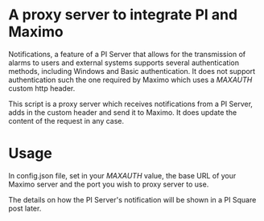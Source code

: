 # A proxy server to integrate PI and Maximo

Notifications, a feature of a PI Server that allows for the transmission of alarms to users and external systems supports several authentication methods, including Windows and Basic authentication. It does not support authentication such the one required by Maximo which uses a *MAXAUTH* custom http header.

This script is a proxy server which receives notifications from a PI Server, adds in the custom header and send it to Maximo. It does update the content of the request in any case.

# Usage

In config.json file, set in your *MAXAUTH* value, the base URL of your Maximo server and the port you wish to proxy server to use.

The details on how the PI Server's notification will be shown in a PI Square post later.